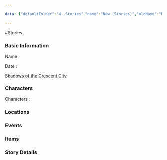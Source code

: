 ```yaml
---

data: {"defaultFolder":"4. Stories","name":"New (Stories)","oldName":"New (Stories)","contentType":"stories","template":{"BasicInformation":{"Name":{"value":"<p></p>","type":"text"},"Date":{"value":"<p>[[Shadows of the Crescent City]]</p>","type":"text"},"Synopsis":{"value":null,"type":"textarea"},"Synopsis2":{"value":null,"type":"textarea"}},"Characters":{"Characters":{"value":["<p></p>"],"type":"array:text"}},"Locations":{"Locations":{"value":null,"type":"array:text"}},"Events":{"Event":{"value":null,"type":"array:text"}},"Items":{"Items":{"value":null,"type":"array:text"}},"StoryDetails":{"StoryDetails":{"value":null,"type":"array:textarea"}},"AdditionalNotes":{"value":null,"type":"textarea"}}}

---
```


#Stories

<div class="section level-3"><h3 class="section-header">Basic Information</h3><div class="section-content"><div class="content-container"><div class="field-container field-type-text"><div class="field-label">Name : </div><div class="field-value text-value"><p></p></div></div><div class="field-container field-type-text"><div class="field-label">Date : </div><div class="field-value text-value"><p><a data-href="Shadows of the Crescent City" href="Shadows of the Crescent City" class="internal-link" target="_blank" rel="noopener nofollow">Shadows of the Crescent City</a></p></div></div></div></div></div><div class="section-separator"></div><div class="section level-3"><h3 class="section-header">Characters</h3><div class="section-content"><div class="content-container"><div class="field-container field-type-text"><div class="field-label">Characters : </div><div class="field-value text-value"><p></p></div></div></div></div></div><div class="section-separator"></div><div class="section level-3"><h3 class="section-header">Locations</h3><div class="section-content"><div class="content-container"></div></div></div><div class="section-separator"></div><div class="section level-3"><h3 class="section-header">Events</h3><div class="section-content"><div class="content-container"></div></div></div><div class="section-separator"></div><div class="section level-3"><h3 class="section-header">Items</h3><div class="section-content"><div class="content-container"></div></div></div><div class="section-separator"></div><div class="section level-3"><h3 class="section-header">Story Details</h3><div class="section-content"><div class="content-container"></div></div></div><div class="section-separator"></div>
